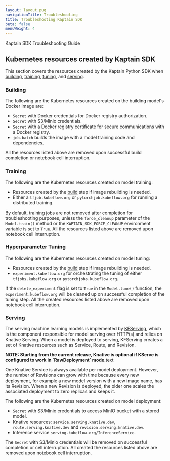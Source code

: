 ```yaml
---
layout: layout.pug
navigationTitle: Troubleshooting
title: Troubleshooting Kaptain SDK
beta: false
menuWeight: 4
---
```

Kaptain SDK Troubleshooting Guide

## Kubernetes resources created by Kaptain SDK
This section covers the resources created by the Kaptain Python SDK when [building](#building), [training](#training),
[tuning](#hyperparameter-tuning), and [serving](#serving).

### Building
The following are the Kubernetes resources created on the building model's Docker image are:
- `Secret` with Docker credentials for Docker registry authorization.
- `Secret` with S3/Minio credentials.
- `Secret` with a Docker registry certificate for secure communications with a Docker registry.
- `job.batch` builds the image with a model training code and dependencies.

All the resources listed above are removed upon successful build completion or notebook cell interruption.

### Training
The following are the Kubernetes resources created on model training:
- Resources created by the [build](#building) step if image rebuilding is needed.
- Either a `tfjob.kubeflow.org` or `pytorchjob.kubeflow.org` for running a distributed training.

By default, training jobs are not removed after completion for troubleshooting purposes, unless the `force_cleanup` parameter of the `Model.train()` method or the `KAPTAIN_SDK_FORCE_CLEANUP` environment variable is set to `True`.
All the resources listed above are removed upon notebook cell interruption.

### Hyperparameter Tuning
The following are the Kubernetes resources created on model tuning:
- Resources created by the [build](#building) step if image rebuilding is needed.
- `experiment.kubeflow.org` for orchestrating the tuning of either `tfjobs.kubeflow.org` or `pytorchjobs.kubeflow.org`.

If the `delete_experiment` flag is set to `True` in the `Model.tune()` function, the `experiment.kubeflow.org` will be cleaned up on successful completion of the tuning step. All the created resources listed above are removed upon notebook cell interruption.


### Serving
The serving machine learning models is implemented by [KFServing](https://github.com/kserve/kserve), which is the component responsible for model serving over HTTP(s) and relies on Knative Serving. When a model is deployed to serving, KFServing creates a set of Knative resources such as Service, Route, and Revision.

<p class="message--note"><strong>NOTE: Starting from the current release, Knative is optional if KServe is configured to work in `RawDeployment` mode.</strong>text</p>

One Knative Service is always available per model deployment. However, the number of Revisions can grow with time because every new deployment, for example a new model version with a new image name, has its Revision. When a new Revision is deployed, the older one scales the associated deployment to zero replicas and keeps it.

The following are the Kubernetes resources created on model deployment:
- `Secret` with S3/Minio credentials to access MinIO bucket with a stored model.
- Knative resources: `service.serving.knative.dev`, `route.serving.knative.dev` and `revision.serving.knative.dev`.
- Inference service `serving.kubeflow.org/InferenceService`.

The `Secret` with S3/Minio credentials will be removed on successful completion or cell interruption.
All created the resources listed above are removed upon notebook cell interruption.
